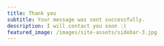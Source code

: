 ```yaml
---
title: Thank you
subtitle: Your message was sent successfully.
description: I will contact you soon :)
featured_image: /images/site-assets/sidebar-3.jpg
---
```

